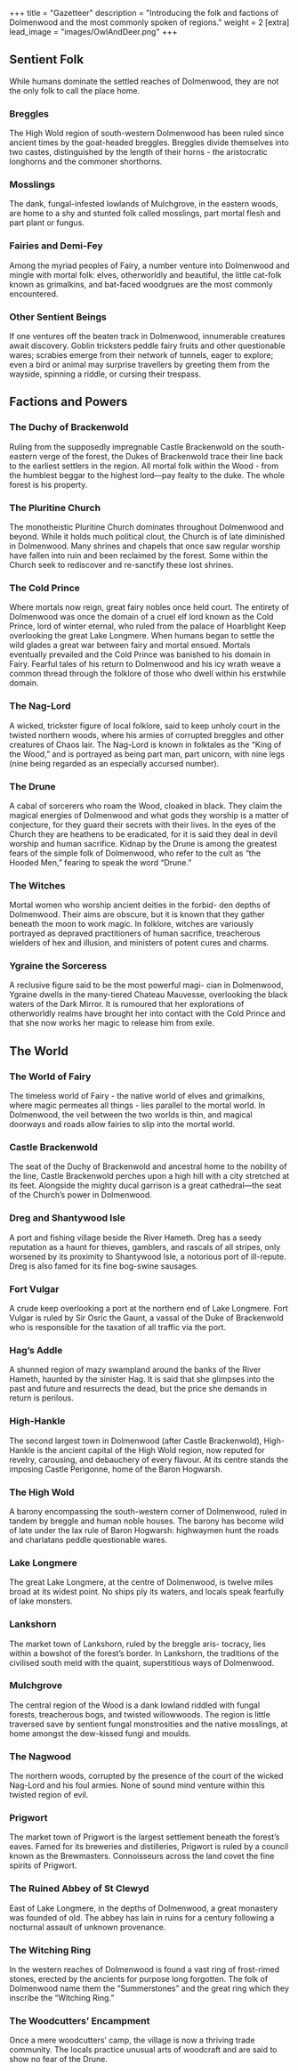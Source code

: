 +++
title = "Gazetteer"
description = "Introducing the folk and factions of Dolmenwood and the most commonly spoken of regions."
weight = 2
[extra] 
lead_image = "images/OwlAndDeer.png"
+++

## Sentient Folk

While humans dominate the settled reaches of Dolmenwood, they are not the only
folk to call the place home.

### Breggles

The High Wold region of south-western Dolmenwood has been ruled since ancient
times by the goat-headed breggles. Breggles divide themselves into two castes,
distinguished by the length of their horns - the aristocratic longhorns and the
commoner shorthorns.

### Mosslings

The dank, fungal-infested lowlands of Mulchgrove, in the eastern woods, are home
to a shy and stunted folk called mosslings, part mortal flesh and part plant or
fungus.

### Fairies and Demi-Fey

Among the myriad peoples of Fairy, a number venture into Dolmenwood and mingle
with mortal folk: elves, otherworldly and beautiful, the little cat-folk known
as grimalkins, and bat-faced woodgrues are the most commonly encountered.

### Other Sentient Beings

If one ventures off the beaten track in Dolmenwood, innumerable creatures await
discovery. Goblin tricksters peddle fairy fruits and other questionable wares;
scrabies emerge from their network of tunnels, eager to explore; even a bird or
animal may surprise travellers by greeting them from the wayside, spinning a
riddle, or cursing their trespass.

## Factions and Powers

### The Duchy of Brackenwold

Ruling from the supposedly impregnable Castle Brackenwold on the south-eastern
verge of the forest, the Dukes of Brackenwold trace their line back to the
earliest settlers in the region. All mortal folk within the Wood - from the
humblest beggar to the highest lord—pay fealty to the duke. The whole forest is
his property.

### The Pluritine Church

The monotheistic Pluritine Church dominates throughout Dolmenwood and beyond.
While it holds much political clout, the Church is of late diminished in
Dolmenwood. Many shrines and chapels that once saw regular worship have fallen
into ruin and been reclaimed by the forest. Some within the Church seek to
rediscover and re-sanctify these lost shrines.

### The Cold Prince

Where mortals now reign, great fairy nobles once held court. The entirety of
Dolmenwood was once the domain of a cruel elf lord known as the Cold Prince,
lord of winter eternal, who ruled from the palace of Hoarblight Keep overlooking
the great Lake Longmere. When humans began to settle the wild glades a great war
between fairy and mortal ensued. Mortals eventually prevailed and the Cold
Prince was banished to his domain in Fairy. Fearful tales of his return to
Dolmenwood and his icy wrath weave a common thread through the folklore of those
who dwell within his erstwhile domain.

### The Nag-Lord

A wicked, trickster figure of local folklore, said to keep unholy court in the
twisted northern woods, where his armies of corrupted breggles and other
creatures of Chaos lair. The Nag-Lord is known in folktales as the “King of the
Wood,” and is portrayed as being part man, part unicorn, with nine legs (nine
being regarded as an especially accursed number).

### The Drune

A cabal of sorcerers who roam the Wood, cloaked in black. They claim the magical
energies of Dolmenwood and what gods they worship is a matter of conjecture, for
they guard their secrets with their lives. In the eyes of the Church they are
heathens to be eradicated, for it is said they deal in devil worship and human
sacrifice. Kidnap by the Drune is among the greatest fears of the simple folk of
Dolmenwood, who refer to the cult as “the Hooded Men,” fearing to speak the word
“Drune.”

### The Witches

Mortal women who worship ancient deities in the forbid- den depths of
Dolmenwood. Their aims are obscure, but it is known that they gather beneath the
moon to work magic. In folklore, witches are variously portrayed as depraved
practitioners of human sacrifice, treacherous wielders of hex and illusion, and
ministers of potent cures and charms.

### Ygraine the Sorceress

A reclusive figure said to be the most powerful magi- cian in Dolmenwood,
Ygraine dwells in the many-tiered Chateau Mauvesse, overlooking the black waters
of the Dark Mirror. It is rumoured that her explorations of otherworldly realms
have brought her into contact with the Cold Prince and that she now works her
magic to release him from exile.

## The World

### The World of Fairy

The timeless world of Fairy - the native world of elves and grimalkins, where
magic permeates all things - lies parallel to the mortal world. In Dolmenwood,
the veil between the two worlds is thin, and magical doorways and roads allow
fairies to slip into the mortal world.

### Castle Brackenwold

The seat of the Duchy of Brackenwold and ancestral home to the nobility of the
line, Castle Brackenwold perches upon a high hill with a city stretched at its
feet. Alongside the mighty ducal garrison is a great cathedral—the seat of the
Church’s power in Dolmenwood.

### Dreg and Shantywood Isle

A port and fishing village beside the River Hameth. Dreg has a seedy reputation
as a haunt for thieves, gamblers, and rascals of all stripes, only worsened by
its proximity to Shantywood Isle, a notorious port of ill-repute. Dreg is also
famed for its fine bog-swine sausages.

### Fort Vulgar

A crude keep overlooking a port at the northern end of Lake Longmere. Fort
Vulgar is ruled by Sir Osric the Gaunt, a vassal of the Duke of Brackenwold who
is responsible for the taxation of all traffic via the port.

### Hag’s Addle

A shunned region of mazy swampland around the banks of the River Hameth, haunted
by the sinister Hag. It is said that she glimpses into the past and future and
resurrects the dead, but the price she demands in return is perilous.

### High-Hankle

The second largest town in Dolmenwood (after Castle Brackenwold), High-Hankle is
the ancient capital of the High Wold region, now reputed for revelry, carousing,
and debauchery of every flavour. At its centre stands the imposing Castle
Perigonne, home of the Baron Hogwarsh.

### The High Wold

A barony encompassing the south-western corner of Dolmenwood, ruled in tandem by
breggle and human noble houses. The barony has become wild of late under the lax
rule of Baron Hogwarsh: highwaymen hunt the roads and charlatans peddle
questionable wares.

### Lake Longmere

The great Lake Longmere, at the centre of Dolmenwood, is twelve miles broad at
its widest point. No ships ply its waters, and locals speak fearfully of lake
monsters.

### Lankshorn

The market town of Lankshorn, ruled by the breggle aris- tocracy, lies within a
bowshot of the forest’s border. In Lankshorn, the traditions of the civilised
south meld with the quaint, superstitious ways of Dolmenwood.

### Mulchgrove

The central region of the Wood is a dank lowland riddled with fungal forests,
treacherous bogs, and twisted willowwoods. The region is little traversed save
by sentient fungal monstrosities and the native mosslings, at home amongst the
dew-kissed fungi and moulds.

### The Nagwood

The northern woods, corrupted by the presence of the court of the wicked
Nag-Lord and his foul armies. None of sound mind venture within this twisted
region of evil.

### Prigwort

The market town of Prigwort is the largest settlement beneath the forest’s
eaves. Famed for its breweries and distilleries, Prigwort is ruled by a council
known as the Brewmasters. Connoisseurs across the land covet the fine spirits of
Prigwort.

### The Ruined Abbey of St Clewyd

East of Lake Longmere, in the depths of Dolmenwood, a great monastery was
founded of old. The abbey has lain in ruins for a century following a nocturnal
assault of unknown provenance.

### The Witching Ring

In the western reaches of Dolmenwood is found a vast ring of frost-rimed stones,
erected by the ancients for purpose long forgotten. The folk of Dolmenwood name
them the “Summerstones” and the great ring which they inscribe the “Witching
Ring.”

### The Woodcutters’ Encampment

Once a mere woodcutters’ camp, the village is now a thriving trade community.
The locals practice unusual arts of woodcraft and are said to show no fear of
the Drune.

